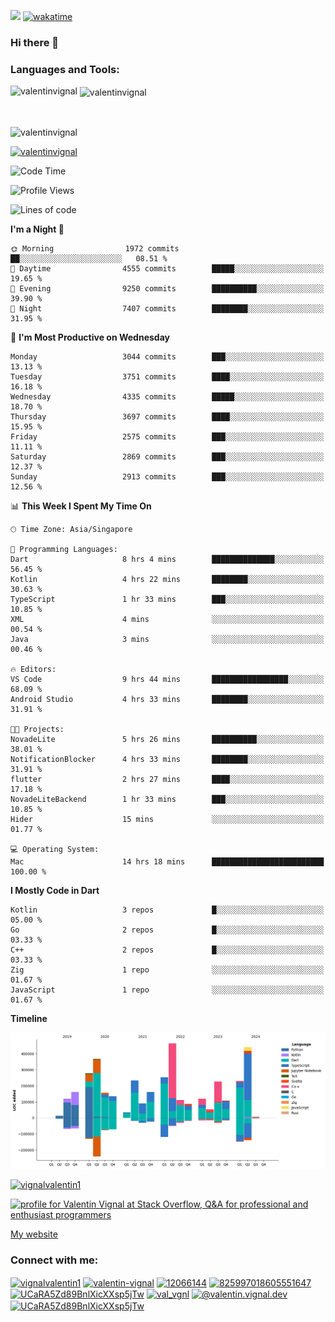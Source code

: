 
![](https://komarev.com/ghpvc/?username=valentinvignal&label=Profile%20views&color=0e75b6&style=flat)
[![wakatime](https://wakatime.com/badge/user/a700230c-ba51-4378-8fbc-fbcb542401ed.svg)](https://wakatime.com/@a700230c-ba51-4378-8fbc-fbcb542401ed)

### Hi there 👋

<h3 align="left">Languages and Tools:</h3>


<p><img align="left" src="https://github-readme-stats.vercel.app/api?username=ValentinVignal&count_private=true&show_icons=true&theme=dark" alt="valentinvignal" /></p>

<p>&nbsp;<img align="center" src="https://github-readme-stats.vercel.app/api/top-langs/?username=ValentinVignal&hide=jupyter%20notebook&layout=compact&theme=dark" alt="valentinvignal" /></p>

<br/>

<p><img align="center" src="https://github-readme-streak-stats.herokuapp.com/?user=valentinvignal&theme=dark" alt="valentinvignal" /></p>


<p align="left"> <a href="https://github.com/ryo-ma/github-profile-trophy"><img src="https://github-profile-trophy.vercel.app/?username=valentinvignal&theme=darkhub" alt="valentinvignal" /></a> </p>

<!--START_SECTION:waka-->
![Code Time](http://img.shields.io/badge/Code%20Time-2%2C767%20hrs%2051%20mins-blue)

![Profile Views](http://img.shields.io/badge/Profile%20Views-1-blue)

![Lines of code](https://img.shields.io/badge/From%20Hello%20World%20I%27ve%20Written-3.9%20million%20lines%20of%20code-blue)

**I'm a Night 🦉** 

```text
🌞 Morning                1972 commits        ██░░░░░░░░░░░░░░░░░░░░░░░   08.51 % 
🌆 Daytime                4555 commits        █████░░░░░░░░░░░░░░░░░░░░   19.65 % 
🌃 Evening                9250 commits        ██████████░░░░░░░░░░░░░░░   39.90 % 
🌙 Night                  7407 commits        ████████░░░░░░░░░░░░░░░░░   31.95 % 
```
📅 **I'm Most Productive on Wednesday** 

```text
Monday                   3044 commits        ███░░░░░░░░░░░░░░░░░░░░░░   13.13 % 
Tuesday                  3751 commits        ████░░░░░░░░░░░░░░░░░░░░░   16.18 % 
Wednesday                4335 commits        █████░░░░░░░░░░░░░░░░░░░░   18.70 % 
Thursday                 3697 commits        ████░░░░░░░░░░░░░░░░░░░░░   15.95 % 
Friday                   2575 commits        ███░░░░░░░░░░░░░░░░░░░░░░   11.11 % 
Saturday                 2869 commits        ███░░░░░░░░░░░░░░░░░░░░░░   12.37 % 
Sunday                   2913 commits        ███░░░░░░░░░░░░░░░░░░░░░░   12.56 % 
```


📊 **This Week I Spent My Time On** 

```text
🕑︎ Time Zone: Asia/Singapore

💬 Programming Languages: 
Dart                     8 hrs 4 mins        ██████████████░░░░░░░░░░░   56.45 % 
Kotlin                   4 hrs 22 mins       ████████░░░░░░░░░░░░░░░░░   30.63 % 
TypeScript               1 hr 33 mins        ███░░░░░░░░░░░░░░░░░░░░░░   10.85 % 
XML                      4 mins              ░░░░░░░░░░░░░░░░░░░░░░░░░   00.54 % 
Java                     3 mins              ░░░░░░░░░░░░░░░░░░░░░░░░░   00.46 % 

🔥 Editors: 
VS Code                  9 hrs 44 mins       █████████████████░░░░░░░░   68.09 % 
Android Studio           4 hrs 33 mins       ████████░░░░░░░░░░░░░░░░░   31.91 % 

🐱‍💻 Projects: 
NovadeLite               5 hrs 26 mins       ██████████░░░░░░░░░░░░░░░   38.01 % 
NotificationBlocker      4 hrs 33 mins       ████████░░░░░░░░░░░░░░░░░   31.91 % 
flutter                  2 hrs 27 mins       ████░░░░░░░░░░░░░░░░░░░░░   17.18 % 
NovadeLiteBackend        1 hr 33 mins        ███░░░░░░░░░░░░░░░░░░░░░░   10.85 % 
Hider                    15 mins             ░░░░░░░░░░░░░░░░░░░░░░░░░   01.77 % 

💻 Operating System: 
Mac                      14 hrs 18 mins      █████████████████████████   100.00 % 
```

**I Mostly Code in Dart** 

```text
Kotlin                   3 repos             █░░░░░░░░░░░░░░░░░░░░░░░░   05.00 % 
Go                       2 repos             █░░░░░░░░░░░░░░░░░░░░░░░░   03.33 % 
C++                      2 repos             █░░░░░░░░░░░░░░░░░░░░░░░░   03.33 % 
Zig                      1 repo              ░░░░░░░░░░░░░░░░░░░░░░░░░   01.67 % 
JavaScript               1 repo              ░░░░░░░░░░░░░░░░░░░░░░░░░   01.67 % 
```



**Timeline**

![Lines of Code chart](https://raw.githubusercontent.com/ValentinVignal/ValentinVignal/main/assets/bar_graph.png)


<!--END_SECTION:waka-->

<p align="left"> <a href="https://twitter.com/vignalvalentin1" target="blank"><img src="https://img.shields.io/twitter/follow/vignalvalentin1?logo=twitter" alt="vignalvalentin1" /></a> </p>

<a href="https://stackoverflow.com/users/12066144/valentin-vignal"><img src="https://stackexchange.com/users/flair/16694563.png?theme=dark" width="208" height="58" alt="profile for Valentin Vignal at Stack Overflow, Q&amp;A for professional and enthusiast programmers" title="profile for Valentin Vignal at Stack Overflow, Q&amp;A for professional and enthusiast programmers"></a>

[My website](https://valentinvignal.github.io/portfolio/)

<h3 align="left">Connect with me:</h3>
<p align="left">
<a href="https://twitter.com/vignalvalentin1" target="blank"><img align="center" src="https://raw.githubusercontent.com/rahuldkjain/github-profile-readme-generator/master/src/images/icons/Social/twitter.svg" alt="vignalvalentin1" height="30" width="40" /></a>
<a href="https://linkedin.com/in/valentin-vignal" target="blank"><img align="center" src="https://raw.githubusercontent.com/rahuldkjain/github-profile-readme-generator/master/src/images/icons/Social/linked-in-alt.svg" alt="valentin-vignal" height="30" width="40" /></a>
<a href="https://stackoverflow.com/users/12066144" target="blank"><img align="center" src="https://raw.githubusercontent.com/rahuldkjain/github-profile-readme-generator/master/src/images/icons/Social/stack-overflow.svg" alt="12066144" height="30" width="40" /></a>
<a href="https://discordapp.com/users/825997018605551647" target="blank"><img align="center" src="https://raw.githubusercontent.com/rahuldkjain/github-profile-readme-generator/master/src/images/icons/Social/discord.svg" alt="825997018605551647" height="30" width="40" /></a>
<a href="https://www.reddit.com/user/ValentinVignal" target="blank"><img align="center" src="https://raw.githubusercontent.com/rahuldkjain/github-profile-readme-generator/master/src/images/icons/Social/reddit.svg" alt="UCaRA5Zd89BnlXicXXsp5jTw" height="30" width="40" /></a>
<a href="https://instagram.com/valentin_vignal" target="blank"><img align="center" src="https://raw.githubusercontent.com/rahuldkjain/github-profile-readme-generator/master/src/images/icons/Social/instagram.svg" alt="val_vgnl" height="30" width="40" /></a>
<a href="https://medium.com/@valentin.vignal.dev" target="blank"><img align="center" src="https://raw.githubusercontent.com/rahuldkjain/github-profile-readme-generator/master/src/images/icons/Social/medium.svg" alt="@valentin.vignal.dev" height="30" width="40" /></a>
<a href="https://www.youtube.com/channel/UCaRA5Zd89BnlXicXXsp5jTw" target="blank"><img align="center" src="https://raw.githubusercontent.com/rahuldkjain/github-profile-readme-generator/master/src/images/icons/Social/youtube.svg" alt="UCaRA5Zd89BnlXicXXsp5jTw" height="30" width="40" /></a>
</p>


